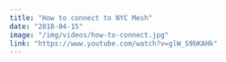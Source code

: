 ```yaml
---
title: "How to connect to NYC Mesh"
date: "2018-04-15"
image: "/img/videos/how-to-connect.jpg"
link: "https://www.youtube.com/watch?v=glW_S9bKAHk"
---
```

